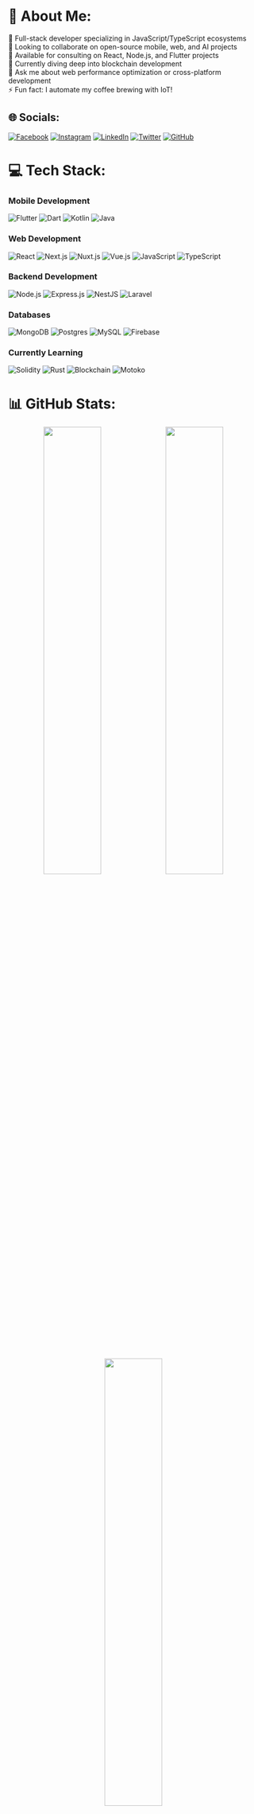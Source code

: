 # 💫 About Me:
🔭 Full-stack developer specializing in JavaScript/TypeScript ecosystems<br>
👯 Looking to collaborate on open-source mobile, web, and AI projects<br>
🤝 Available for consulting on React, Node.js, and Flutter projects<br>
🌱 Currently diving deep into blockchain development<br>
💬 Ask me about web performance optimization or cross-platform development<br>
⚡ Fun fact: I automate my coffee brewing with IoT!

## 🌐 Socials:
[![Facebook](https://img.shields.io/badge/Facebook-%231877F2.svg?logo=Facebook&logoColor=white)](https://facebook.com/nelson.tommogo) 
[![Instagram](https://img.shields.io/badge/Instagram-%23E4405F.svg?logo=Instagram&logoColor=white)](https://instagram.com/nelson_tommogo) 
[![LinkedIn](https://img.shields.io/badge/LinkedIn-%230077B5.svg?logo=linkedin&logoColor=white)](https://linkedin.com/in/nelson-tommogo) 
[![Twitter](https://img.shields.io/badge/X-black.svg?logo=X&logoColor=white)](https://x.com/nelson_tommogo)
[![GitHub](https://img.shields.io/badge/GitHub-100000?logo=github&logoColor=white)](https://github.com/Nelson-Tommogo)

# 💻 Tech Stack:
### Mobile Development
<p>
  <img alt="Flutter" src="https://img.shields.io/badge/Flutter-%2302569B.svg?style=for-the-badge&logo=Flutter&logoColor=white">
  <img alt="Dart" src="https://img.shields.io/badge/dart-%230175C2.svg?style=for-the-badge&logo=dart&logoColor=white">
  <img alt="Kotlin" src="https://img.shields.io/badge/kotlin-%237F52FF.svg?style=for-the-badge&logo=kotlin&logoColor=white">
  <img alt="Java" src="https://img.shields.io/badge/java-%23ED8B00.svg?style=for-the-badge&logo=openjdk&logoColor=white">
</p>

### Web Development
<p>
  <img alt="React" src="https://img.shields.io/badge/react-%2320232a.svg?style=for-the-badge&logo=react&logoColor=%2361DAFB">
  <img alt="Next.js" src="https://img.shields.io/badge/Next-black?style=for-the-badge&logo=next.js&logoColor=white">
  <img alt="Nuxt.js" src="https://img.shields.io/badge/Nuxt-002E3B?style=for-the-badge&logo=nuxt.js&logoColor=#00DC82">
  <img alt="Vue.js" src="https://img.shields.io/badge/vue.js-%2335495e.svg?style=for-the-badge&logo=vuedotjs&logoColor=%234FC08D">
  <img alt="JavaScript" src="https://img.shields.io/badge/javascript-%23323330.svg?style=for-the-badge&logo=javascript&logoColor=%23F7DF1E">
  <img alt="TypeScript" src="https://img.shields.io/badge/typescript-%23007ACC.svg?style=for-the-badge&logo=typescript&logoColor=white">
</p>

### Backend Development
<p>
  <img alt="Node.js" src="https://img.shields.io/badge/node.js-6DA55F?style=for-the-badge&logo=node.js&logoColor=white">
  <img alt="Express.js" src="https://img.shields.io/badge/express.js-%23404d59.svg?style=for-the-badge&logo=express&logoColor=%2361DAFB">
  <img alt="NestJS" src="https://img.shields.io/badge/nestjs-%23E0234E.svg?style=for-the-badge&logo=nestjs&logoColor=white">
  <img alt="Laravel" src="https://img.shields.io/badge/laravel-%23FF2D20.svg?style=for-the-badge&logo=laravel&logoColor=white">
</p>

### Databases
<p>
  <img alt="MongoDB" src="https://img.shields.io/badge/MongoDB-%234ea94b.svg?style=for-the-badge&logo=mongodb&logoColor=white">
  <img alt="Postgres" src="https://img.shields.io/badge/postgres-%23316192.svg?style=for-the-badge&logo=postgresql&logoColor=white">
  <img alt="MySQL" src="https://img.shields.io/badge/mysql-4479A1.svg?style=for-the-badge&logo=mysql&logoColor=white">
  <img alt="Firebase" src="https://img.shields.io/badge/firebase-%23039BE5.svg?style=for-the-badge&logo=firebase">
</p>


### Currently Learning
<p>
  <img alt="Solidity" src="https://img.shields.io/badge/Solidity-%23363636.svg?style=for-the-badge&logo=solidity&logoColor=white">
  <img alt="Rust" src="https://img.shields.io/badge/rust-%23000000.svg?style=for-the-badge&logo=rust&logoColor=white">
  <img alt="Blockchain" src="https://img.shields.io/badge/Blockchain-121D33?style=for-the-badge&logo=blockchain-dot-com&logoColor=white">
  <img alt="Motoko" src="https://img.shields.io/badge/Motoko-3B00B9?style=for-the-badge&logo=internet-computer&logoColor=white">
</p>

# 📊 GitHub Stats:
<div align="center">
  <img width="48%" src="https://github-readme-stats.vercel.app/api?username=Nelson-Tommogo&show_icons=true&theme=radical&hide_border=true" />
  <img width="48%" src="https://github-readme-streak-stats.herokuapp.com/?user=Nelson-Tommogo&theme=radical&hide_border=true" />
</div>

<div align="center">
  <img width="48%" src="https://github-readme-stats.vercel.app/api/top-langs/?username=Nelson-Tommogo&layout=compact&theme=radical&hide_border=true&exclude_repo=AI-Samples,ML-Experiments&hide=python,jupyter%20notebook" />
</div>

---
[![](https://visitcount.itsvg.in/api?id=Nelson-Tommogo&icon=0&color=6)](https://visitcount.itsvg.in)

<p align="center"> 
  <img src="https://komarev.com/ghpvc/?username=Nelson-Tommogo&label=Profile%20views&color=0e75b6&style=flat" alt="Nelson-Tommogo" /> 
</p>
